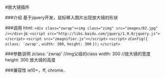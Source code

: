 #放大镜插件

###介绍
基于jquery开发，鼠标移入图片出现放大镜的形状

###调用
html:
     `<div class="zwrap"><img class="zimg" src="images/02.jpg" /></div>`
js:
    `<script src="http://libs.baidu.com/jquery/1.9.0/jquery.js"></script>`
    `<script src="zmagnifier.js"></script>`
    `<script>`
    `zConfig({`
      `zclass: 'zwrap',`
      `width: 300,`
      `height: 300`
    `});`
`</script>`

###参数说明
  zclass: 'zwrap'   //img父级的class
  width: 300    //放大镜的宽度
  height: 300   放大镜的高度
  
###兼容性
  ie10+，ff, chrome..

